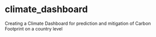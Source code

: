 # climate_dashboard
Creating a Climate Dashboard for prediction and mitigation of Carbon Footprint on a country level
